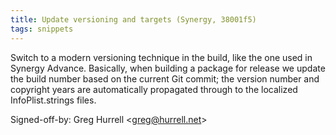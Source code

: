 ```yaml
---
title: Update versioning and targets (Synergy, 38001f5)
tags: snippets
---
```


Switch to a modern versioning technique in the build, like the one used in Synergy Advance. Basically, when building a package for release we update the build number based on the current Git commit; the version number and copyright years are automatically propagated through to the localized InfoPlist.strings files.

Signed-off-by: Greg Hurrell &lt;greg@hurrell.net&gt;
